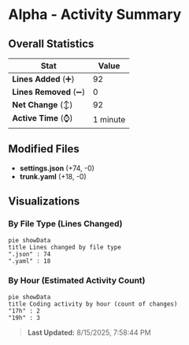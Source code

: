 # Alpha - Activity Summary 

## Overall Statistics

| Stat                   | Value                                                             |
| ---------------------- | ----------------------------------------------------------------- |
| **Lines Added** (➕)   | 92                                          |
| **Lines Removed** (➖) | 0                                        |
| **Net Change** (↕)    | 92                |
| **Active Time** (⌚)   | 1 minute |


## Modified Files
- **settings.json** (+74, -0)
- **trunk.yaml** (+18, -0)

## Visualizations

### By File Type (Lines Changed)

```mermaid
pie showData
title Lines changed by file type
".json" : 74
".yaml" : 18
```

### By Hour (Estimated Activity Count)

```mermaid
pie showData
title Coding activity by hour (count of changes)
"17h" : 2
"19h" : 3
```


> **Last Updated:** 8/15/2025, 7:58:44 PM